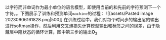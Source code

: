 以字符而非单词作为最小单位的语言模型，即使用当前的和先前的字符预测下一个字符。。下图展示了训练和预测单词`machine`的过程：
![[assets/Pasted image 20230906161828.png|500]]
在训练过程中，我们对每个时间步的输出层的输出进行softmax操作，然后利用交叉熵损失计算模型输出和标签之间的误差，由于隐藏层中隐状态的循环计算，图中第三步的输出$\mathbf{O}_3$